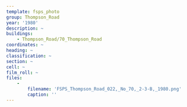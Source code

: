 ```yaml
---
template: fsps_photo
group: Thompson_Road
year: '1980'
description: ~
buildings:
    - Thompson_Road/70_Thompson_Road
coordinates: ~
heading: ~
classification: ~
section: ~
cell: ~
film_roll: ~
files:
    -
        filename: 'FSPS_Thompson_Road_022,_No_70,_2-3-B,_1980.png'
        caption: ''
---
```

